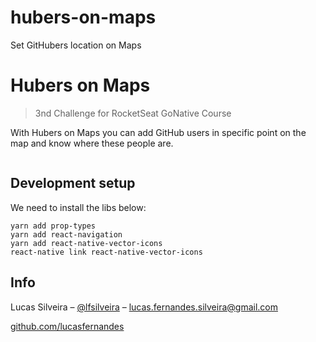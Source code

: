 # hubers-on-maps
Set GitHubers location on Maps

# Hubers on Maps
> 3nd Challenge for RocketSeat GoNative Course

With Hubers on Maps you can add GitHub users in specific point on the map and know where these people are.

![]()


## Development setup

We need to install the libs below:

```via yarn
yarn add prop-types
yarn add react-navigation
yarn add react-native-vector-icons
react-native link react-native-vector-icons
```

## Info

Lucas Silveira – [@lfsilveira](https://twitter.com/dbader_org) – lucas.fernandes.silveira@gmail.com

[github.com/lucasfernandes](https://github.com/lucasfernandes/)


<!-- Markdown link & img dfn's -->
[npm-image]: https://img.shields.io/npm/v/datadog-metrics.svg?style=flat-square
[npm-url]: https://npmjs.org/package/datadog-metrics
[npm-downloads]: https://img.shields.io/npm/dm/datadog-metrics.svg?style=flat-square
[travis-image]: https://img.shields.io/travis/dbader/node-datadog-metrics/master.svg?style=flat-square
[travis-url]: https://travis-ci.org/dbader/node-datadog-metrics
[wiki]: https://github.com/yourname/yourproject/wiki
